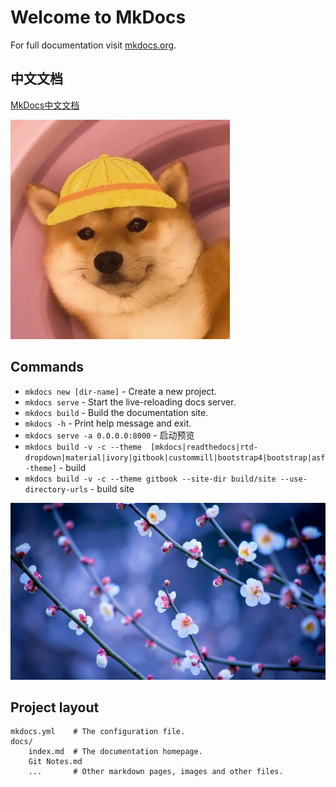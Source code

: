# Welcome to MkDocs

For full documentation visit [mkdocs.org](https://www.mkdocs.org).

## 中文文档

[MkDocs中文文档](https://markdown-docs-zh.readthedocs.io/zh_CN/latest/user-guide/writing-your-docs/)

![](img/1440w.jpg)

## Commands

* `mkdocs new [dir-name]` - Create a new project.
* `mkdocs serve` - Start the live-reloading docs server.
* `mkdocs build` - Build the documentation site.
* `mkdocs -h` - Print help message and exit.
* `mkdocs serve -a 0.0.0.0:8000`  -  启动预览  
* `mkdocs build -v -c --theme  [mkdocs|readthedocs|rtd-dropdown|material|ivory|gitbook|custommill|bootstrap4|bootstrap|asf-theme]`   -  build
* `mkdocs build -v -c --theme gitbook --site-dir build/site --use-directory-urls`   - build site

![](img/275746.jpg)
## Project layout

    mkdocs.yml    # The configuration file.
    docs/
        index.md  # The documentation homepage.
        Git Notes.md 
        ...       # Other markdown pages, images and other files.

